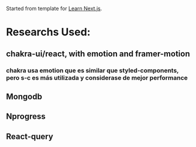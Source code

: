 Started from template for [Learn Next.js](https://nextjs.org/learn).

# Researchs Used:

## chakra-ui/react, with emotion and framer-motion

### chakra usa emotion que es similar que styled-components, pero s-c es más utilizada y considerase de mejor performance

## Mongodb

## Nprogress

## React-query
